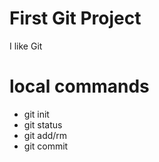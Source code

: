 # First Git Project

I like Git

# local commands

- git init
- git status
- git add/rm
- git commit
